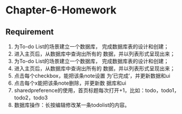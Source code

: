 # Chapter-6-Homework

## Requirement

1. 为To-do List的场景建立一个数据库，
   完成数据库表的设计和创建；
2.  进入主页后，从数据库中查询出所有的
   数据，并以列表形式呈现出来；
3. 为To-do List的场景建立一个数据库，
   完成数据库表的设计和创建；
4. 进入主页后，从数据库中查询出所有的
   数据，并以列表形式呈现出来；
5. 点击每个checkbox，能把该条note设置
   为‘已完成’，并更新数据和ui
6. 点击每个x能把该条note删除，并更新数
   据库和ui
7. sharedpreference的使用，首页标题每次打开+1，比如：todo，todo1，todo2，todo3
8. 数据库操作：长按编辑修改某一条todolist的内容。
